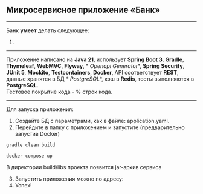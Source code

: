 ## Микросервисное приложение «Банк»

_______

Банк **умеет** делать следующее:

1. 

-------

Приложение написано на **Java 21**, использует **Spring Boot 3**, **Gradle**, **Thymeleaf**, **WebMVC**, **Flyway**, *
*Openapi Generator**, **Spring Security**,
**JUnit 5**, **Mockito**, **Testcontainers**, **Docker**, API соответствует **REST**, данные хранятся в БД *
*PostgreSQL**, кэш в **Redis**, тесты выполняются в **PostgreSQL**.  
Тестовое покрытие кода - % строк кода.

-------

Для запуска приложения:

1. Создайте БД с параметрами, как в файле: application.yaml.
2. Перейдите в папку с приложением и запустите (предварительно запустив Docker)

```gradle
gradle clean build
```

```command
docker-compose up
```

В директории build/libs проекта появится jar-архив сервиса

3. Запустить приложения можно по адресу:  
   [](http://localhost:80)
   [](http://localhost:80)
4. Успех!  